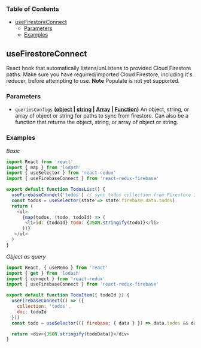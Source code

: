 <!-- Generated by documentation.js. Update this documentation by updating the source code. -->

### Table of Contents

-   [useFirestoreConnect][1]
    -   [Parameters][2]
    -   [Examples][3]

## useFirestoreConnect


React hook that automatically listens/unListens
to provided Cloud Firestore paths. Make sure you have required/imported
Cloud Firestore, including it's reducer, before attempting to use.
**Note** Populate is not yet supported.

### Parameters

-   `queriesConfigs` **([object][5] \| [string][6] \| [Array][7] \| [Function][8])** An object, string,
    or array of object or string for paths to sync from firestore. Can also be
    a function that returns the object, string, or array of object or string.

### Examples

_Basic_

```javascript
import React from 'react'
import { map } from 'lodash'
import { useSelector } from 'react-redux'
import { useFirebaseConnect } from 'react-redux-firebase'

export default function TodosList() {
  useFirebaseConnect('todos') // sync todos collection from Firestore into redux
  const todos = useSelector(state => state.firebase.data.todos)
  return (
    <ul>
      {map(todos, (todo, todoId) => (
       <li>id: {todoId} todo: {JSON.stringify(todo)}</li>
      ))}
   </ul>
  )
}
```

_Object as query_

```javascript
import React, { useMemo } from 'react'
import { get } from 'lodash'
import { connect } from 'react-redux'
import { useFirebaseConnect } from 'react-redux-firebase'

export default function TodoItem({ todoId }) {
  useFirebaseConnect(() => ({
    collection: 'todos',
    doc: todoId
  }))
  const todo = useSelector(({ firebase: { data } }) => data.todos && data.todos[todoId])

  return <div>{JSON.stringify(todoData)}</div>
}
```

[1]: #usefirestoreconnect

[2]: #parameters

[3]: #examples

[4]: https://react-redux-firebase.com/docs/api/useFirestoreConnect.html

[5]: https://developer.mozilla.org/docs/Web/JavaScript/Reference/Global_Objects/Object

[6]: https://developer.mozilla.org/docs/Web/JavaScript/Reference/Global_Objects/String

[7]: https://developer.mozilla.org/docs/Web/JavaScript/Reference/Global_Objects/Array

[8]: https://developer.mozilla.org/docs/Web/JavaScript/Reference/Statements/function
